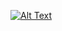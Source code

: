 

[![Alt Text](https://media.giphy.com/media/QakB1geYR7W20PX2Mt/giphy.gif)](https://giphy.com/gifs/QakB1geYR7W20PX2Mt)
